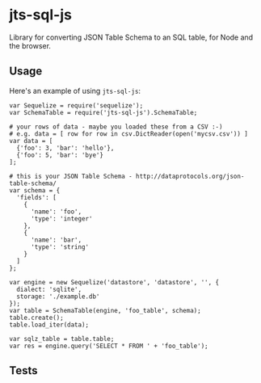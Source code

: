 # jts-sql-js
Library for converting JSON Table Schema to an SQL table, for Node and the browser.

## Usage

Here's an example of using ``jts-sql-js``:

```
var Sequelize = require('sequelize');
var SchemaTable = require('jts-sql-js').SchemaTable;

# your rows of data - maybe you loaded these from a CSV :-)
# e.g. data = [ row for row in csv.DictReader(open('mycsv.csv')) ]
var data = [
  {'foo': 3, 'bar': 'hello'},
  {'foo': 5, 'bar': 'bye'}
];

# this is your JSON Table Schema - http://dataprotocols.org/json-table-schema/
var schema = {
  'fields': [
    {
      'name': 'foo',
      'type': 'integer'
    },
    {
      'name': 'bar',
      'type': 'string'
    }
  ]
};

var engine = new Sequelize('datastore', 'datastore', '', {
  dialect: 'sqlite',
  storage: './example.db'
});
var table = SchemaTable(engine, 'foo_table', schema);
table.create();
table.load_iter(data);

var sqlz_table = table.table;
var res = engine.query('SELECT * FROM ' + 'foo_table');
```

## Tests
